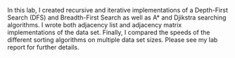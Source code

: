 In this lab, I created recursive and iterative implementations of a Depth-First Search (DFS) and Breadth-First Search as well as A* and Djikstra searching algorithms. I wrote both adjacency list and adjacency matrix implementations of the data set. Finally, I compared the speeds of the different sorting algorithms on multiple data set sizes. Please see my lab report for further details. 